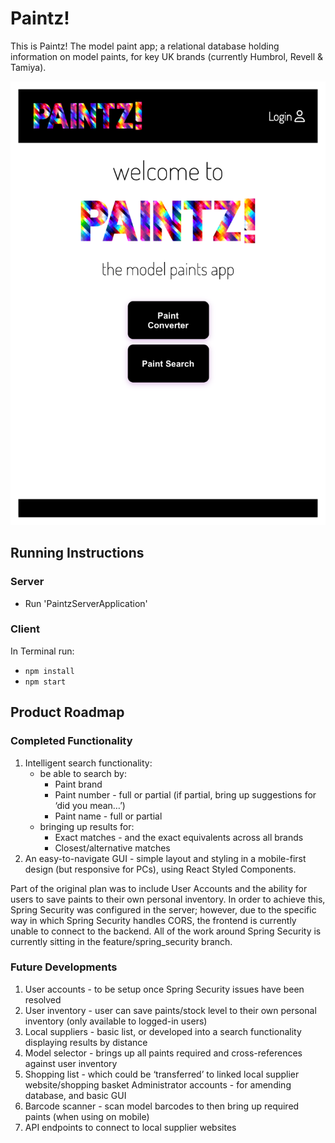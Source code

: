 # Paintz!

This is Paintz! The model paint app; a relational database holding information on model paints, for key UK brands (currently Humbrol, Revell & Tamiya).

![paintz](screenshots/homepage.png)

## Running Instructions

### Server
- Run 'PaintzServerApplication'

### Client
In Terminal run:
- `npm install`
- `npm start`

## Product Roadmap

### Completed Functionality

1. Intelligent search functionality:
    - be able to search by:
        - Paint brand 
        - Paint number - full or partial (if partial, bring up suggestions for ‘did you mean…’)
        - Paint name - full or partial
    - bringing up results for:
        - Exact matches - and the exact equivalents across all brands
        - Closest/alternative matches	
2. An easy-to-navigate GUI - simple layout and styling in a mobile-first design (but responsive for PCs), using React Styled Components.

Part of the original plan was to include User Accounts and the ability for users to save paints to their own personal inventory. In order to achieve this, Spring Security was configured in the server; however, due to the specific way in which Spring Security handles CORS, the frontend is currently unable to connect to the backend. All of the work around Spring Security is currently sitting in the feature/spring_security branch.

### Future Developments

1. User accounts - to be setup once Spring Security issues have been resolved
2. User inventory - user can save paints/stock level to their own personal inventory (only available to logged-in users)
3. Local suppliers - basic list, or developed into a search functionality displaying results by distance
4. Model selector - brings up all paints required and cross-references against user inventory
5. Shopping list - which could be ‘transferred’ to linked local supplier website/shopping basket
Administrator accounts - for amending database, and basic GUI
6. Barcode scanner - scan model barcodes to then bring up required paints (when using on mobile)
7. API endpoints to connect to local supplier websites



